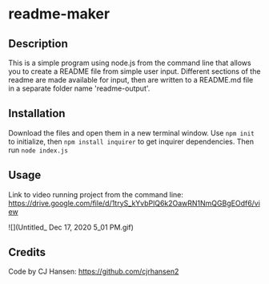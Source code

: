 # readme-maker

## Description
This is a simple program using node.js from the command line that allows you to create a README file from simple user input. Different sections of the readme are made available for input, then are written to a README.md file in a separate folder name 'readme-output'.

## Installation
Download the files and open them in a new terminal window. 
Use `npm init` to initialize, then `npm install inquirer` to get inquirer dependencies. Then run `node index.js`

## Usage
Link to video running project from the command line: https://drive.google.com/file/d/1tryS_kYvbPlQ6k2OawRN1NmQGBgEOdf6/view

![](Untitled_ Dec 17, 2020 5_01 PM.gif)

## Credits
Code by CJ Hansen: https://github.com/cjrhansen2
